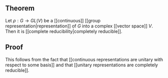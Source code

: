 ## Theorem
Let $\rho:G\to GL(V)$ be a [[continuous]] [[group representation|representation]] of $G$ into a complex [[vector space]] $V$. Then it is [[complete reducibility|completely reducible]].

## Proof
This follows from the fact that [[continuous representations are unitary with respect to some basis]] and that [[unitary representations are completely reducible]].